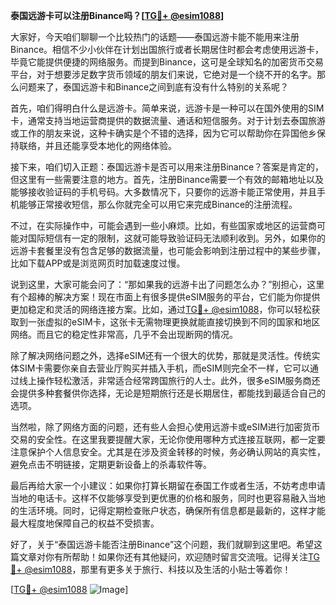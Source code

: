 **泰国远游卡可以注册Binance吗？[[TG💪+ @esim1088](https://t.me/s/esim1088)]**

大家好，今天咱们聊聊一个比较热门的话题——泰国远游卡能不能用来注册Binance。相信不少小伙伴在计划出国旅行或者长期居住时都会考虑使用远游卡，毕竟它能提供便捷的网络服务。而提到Binance，这可是全球知名的加密货币交易平台，对于想要涉足数字货币领域的朋友们来说，它绝对是一个绕不开的名字。那么问题来了，泰国远游卡和Binance之间到底有没有什么特别的关系呢？

首先，咱们得明白什么是远游卡。简单来说，远游卡是一种可以在国外使用的SIM卡，通常支持当地运营商提供的数据流量、通话和短信服务。对于计划去泰国旅游或工作的朋友来说，这种卡确实是个不错的选择，因为它可以帮助你在异国他乡保持联络，并且还能享受本地化的网络体验。

接下来，咱们切入正题：泰国远游卡是否可以用来注册Binance？答案是肯定的，但这里有一些需要注意的地方。首先，注册Binance需要一个有效的邮箱地址以及能够接收验证码的手机号码。大多数情况下，只要你的远游卡能正常使用，并且手机能够正常接收短信，那么你就完全可以用它来完成Binance的注册流程。

不过，在实际操作中，可能会遇到一些小麻烦。比如，有些国家或地区的运营商可能对国际短信有一定的限制，这就可能导致验证码无法顺利收到。另外，如果你的远游卡套餐里没有包含足够的数据流量，也可能会影响到注册过程中的某些步骤，比如下载APP或是浏览网页时加载速度过慢。

说到这里，大家可能会问了：“那如果我的远游卡出了问题怎么办？”别担心，这里有个超棒的解决方案！现在市面上有很多提供eSIM服务的平台，它们能为你提供更加稳定和灵活的网络连接方案。比如，通过[TG💪+ @esim1088](https://t.me/s/esim1088)，你可以轻松获取到一张虚拟的eSIM卡，这张卡无需物理更换就能直接切换到不同的国家和地区网络。而且它的稳定性非常高，几乎不会出现断网的情况。

除了解决网络问题之外，选择eSIM还有一个很大的优势，那就是灵活性。传统实体SIM卡需要你亲自去营业厅购买并插入手机，而eSIM则完全不一样，它可以通过线上操作轻松激活，非常适合经常跨国旅行的人士。此外，很多eSIM服务商还会提供多种套餐供你选择，无论是短期旅行还是长期居住，都能找到最适合自己的选项。

当然啦，除了网络方面的问题，还有些人会担心使用远游卡或eSIM进行加密货币交易的安全性。在这里我要提醒大家，无论你使用哪种方式连接互联网，都一定要注意保护个人信息安全。尤其是在涉及资金转移的时候，务必确认网站的真实性，避免点击不明链接，定期更新设备上的杀毒软件等。

最后再给大家一个小建议：如果你打算长期留在泰国工作或者生活，不妨考虑申请当地的电话卡。这样不仅能够享受到更优惠的价格和服务，同时也更容易融入当地的生活环境。同时，记得定期检查账户状态，确保所有信息都是最新的，这样才能最大程度地保障自己的权益不受损害。

好了，关于“泰国远游卡能否注册Binance”这个问题，我们就聊到这里吧。希望这篇文章对你有所帮助！如果你还有其他疑问，欢迎随时留言交流哦。记得关注[TG💪+ @esim1088](https://t.me/s/esim1088)，那里有更多关于旅行、科技以及生活的小贴士等着你！

[[TG💪+ @esim1088](https://t.me/s/esim1088) ![Image](https://i.postimg.cc/4NQfJmqS/Snipaste-2025-05-13-00-14-12.png)]